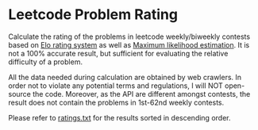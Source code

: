 # Leetcode Problem Rating

Calculate the rating of the problems in leetcode weekly/biweekly contests based on [Elo rating system](https://en.wikipedia.org/wiki/Elo_rating_system) as well as [Maximum likelihood estimation](https://en.wikipedia.org/wiki/Maximum_likelihood_estimation). It is not a 100% accurate result, but sufficient for evaluating the relative difficulty of a problem.

All the data needed during calculation are obtained by web crawlers. In order not to violate any potential terms and regulations, I will NOT open-source the code. Moreover, as the API are different amongst contests, the result does not contain the problems in 1st-62nd weekly contests.

Please refer to [ratings.txt](ratings.txt) for the results sorted in descending order.
